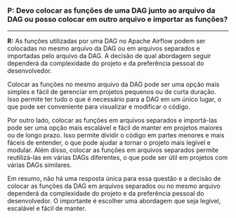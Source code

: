 ### **P:** Devo colocar as funções de uma DAG junto ao arquivo da DAG ou posso colocar em outro arquivo e importar as funções?

---

**R:** As funções utilizadas por uma DAG no Apache Airflow podem ser colocadas no mesmo arquivo da DAG ou em arquivos separados e importadas pelo arquivo da DAG. A decisão de qual abordagem seguir dependerá da complexidade do projeto e da preferência pessoal do desenvolvedor.

Colocar as funções no mesmo arquivo da DAG pode ser uma opção mais simples e fácil de gerenciar em projetos pequenos ou de curta duração. Isso permite ter tudo o que é necessário para a DAG em um único lugar, o que pode ser conveniente para visualizar e modificar o código.

Por outro lado, colocar as funções em arquivos separados e importá-las pode ser uma opção mais escalável e fácil de manter em projetos maiores ou de longo prazo. Isso permite dividir o código em partes menores e mais fáceis de entender, o que pode ajudar a tornar o projeto mais legível e modular. Além disso, colocar as funções em arquivos separados permite reutilizá-las em várias DAGs diferentes, o que pode ser útil em projetos com várias DAGs similares.

Em resumo, não há uma resposta única para essa questão e a decisão de colocar as funções da DAG em arquivos separados ou no mesmo arquivo dependerá da complexidade do projeto e da preferência pessoal do desenvolvedor. O importante é escolher uma abordagem que seja legível, escalável e fácil de manter.